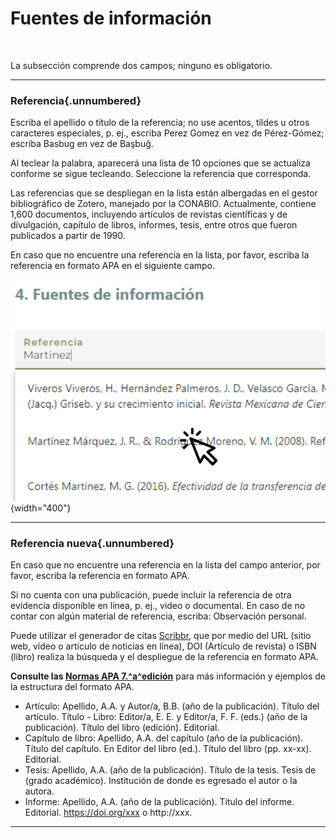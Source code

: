 # Fuentes de información

<br>

La subsección comprende dos campos; ninguno es obligatorio.

----

### Referencia{.unnumbered}

Escriba el apellido o título de la referencia; no use acentos, tildes u otros caracteres especiales, p. ej., escriba Perez Gomez en vez de Pérez-Gómez; escriba Basbug en vez de Başbuğ. 

Al teclear la palabra, aparecerá una lista de 10 opciones que se actualiza conforme se sigue tecleando. Seleccione la referencia que corresponda.

Las referencias que se despliegan en la lista están albergadas en el gestor bibliográfico de Zotero, manejado por la CONABIO. Actualmente, contiene 1,600 documentos, incluyendo artículos de revistas científicas y de divulgación, capítulo de libros, informes, tesis, entre otros que fueron publicados a partir de 1990.


En caso que no encuentre una referencia en la lista, por favor, escriba la referencia en formato APA en el siguiente campo.

![](images/Imagen4.png){width="400"}

----

### Referencia nueva{.unnumbered}
En caso que no encuentre una referencia en la lista del campo anterior, por favor, escriba la referencia en formato APA. 

Si no cuenta con una publicación, puede incluir la referencia de otra evidencia disponible en línea, p. ej., video o documental. 
En caso de no contar con algún material de referencia, escriba: Observación personal.

Puede utilizar el generador de citas [Scribbr](https://www.scribbr.es/citar/generador/), que por medio del URL (sitio web, vídeo o artículo de noticias en línea), DOI (Artículo de revista) o   ISBN (libro) realiza la búsqueda y el despliegue de la referencia en formato APA.

**Consulte las [Normas APA 7.^a^edición](https://www.revista.unam.mx/wp-content/uploads/3_Normas-APA-7-ed-2019-11-6.pdf)** para más información y ejemplos de la estructura del formato APA.

- Artículo: Apellido, A.A. y Autor/a, B.B. (año de la publicación). Título del artículo. Título - Libro: Editor/a, E. E. y Editor/a, F. F. (eds.) (año de la publicación). Título del libro (edición). Editorial.
- Capítulo de libro: Apellido, A.A. del capítulo (año de la publicación). Título del capítulo. En Editor del libro (ed.). Título del libro (pp. xx-xx). Editorial.
- Tesis: Apellido, A.A. (año de la publicación). Título de la tesis. Tesis de (grado académico). Institución de donde es egresado el autor o la autora. 
- Informe: Apellido, A.A. (año de la publicación). Título del informe. Editorial. https://doi.org/xxx o http://xxx.

----

